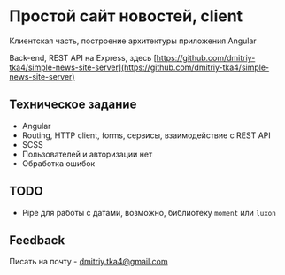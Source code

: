# Простой сайт новостей, client

Клиентская часть, построение архитектуры приложения Angular

Back-end, REST API на Express, здесь [https://github.com/dmitriy-tka4/simple-news-site-server](https://github.com/dmitriy-tka4/simple-news-site-server)

## Техническое задание

* Angular
* Routing, HTTP client, forms, сервисы, взаимодействие с REST API
* SCSS
* Пользователей и авторизации нет
* Обработка ошибок

## TODO

* Pipe для работы с датами, возможно, библиотеку `moment` или `luxon`

## Feedback

Писать на почту - dmitriy.tka4@gmail.com
